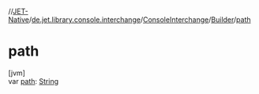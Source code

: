 //[JET-Native](../../../../index.md)/[de.jet.library.console.interchange](../../index.md)/[ConsoleInterchange](../index.md)/[Builder](index.md)/[path](path.md)

# path

[jvm]\
var [path](path.md): [String](https://kotlinlang.org/api/latest/jvm/stdlib/kotlin/-string/index.html)
